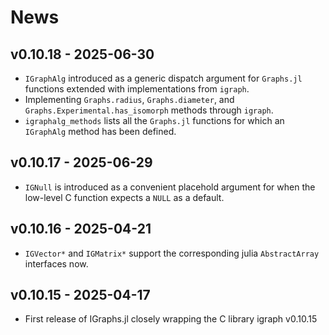 # News

## v0.10.18 - 2025-06-30

- `IGraphAlg` introduced as a generic dispatch argument for `Graphs.jl` functions extended with implementations from `igraph`.
- Implementing `Graphs.radius`, `Graphs.diameter`, and `Graphs.Experimental.has_isomorph` methods through `igraph`.
- `igraphalg_methods` lists all the `Graphs.jl` functions for which an `IGraphAlg` method has been defined.

## v0.10.17 - 2025-06-29

- `IGNull` is introduced as a convenient placehold argument for when the low-level C function expects a `NULL` as a default.

## v0.10.16 - 2025-04-21

- `IGVector*` and `IGMatrix*` support the corresponding julia `AbstractArray` interfaces now.

## v0.10.15 - 2025-04-17

- First release of IGraphs.jl closely wrapping the C library igraph v0.10.15
